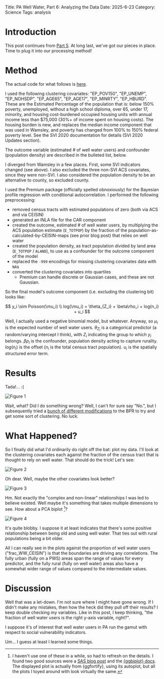 Title: PA Well Water, Part 6: Analyzing the Data
Date: 2025-6-23
Category: Science
Tags: analysis

# Introduction
This post continues from [Part 5]({filename}./PA_wells_5_analysis_1.md). At 
long last, we've got our pieces in place. Time to plug it into our 
processing method!

# Method
The actual code for what follows is [here](https://github.com/swpease/well_water/blob/master/R/BPR_CAR.Rmd).

I used the following clustering covariates: "EP_POV150", "EP_UNEMP", 
"EP_NOHSDP", "EP_AGE65", "EP_AGE17", "EP_MINRTY", "EP_HBURD". These are the 
Estimated Percentage of the population that is: below 150% poverty, 
unemployed, without a high school diploma, over 65, under 17, minority, and housing cost-burdened
occupied housing units with annual income less than $75,000 (30%+ of income 
spent on housing costs). The housing burden is new, and replaces the median 
income component that was used in Wamsley, and poverty has changed from 100% 
to 150% federal poverty level. See the SVI 2020 documentation for 
details (SVI 2020 Updates section).

The outcome variable (estimated # of well water users) and confounder (population density) are 
described in the bulleted list, below.

I diverged from Wamsley in a few places. First, some SVI indicators changed 
(see above). I also excluded the three non-SVI ACS covariates, since they were 
non-SVI. I also considered the population density to be an alternative to 
county, so excluded county.

I used the Premium package (officially spelled obnoxiously) for the Bayesian 
profile regression with conditional autocorrelation. I performed the 
following preprocessing:

  - removed census tracts with estimated populations of zero (both via ACS 
    and via CEISIN)
  - generated an INLA file for the CAR component
  - created the outcome, estimated # of well water users, by multiplying the 
    ACS population estimate (`E_TOTPOP`) by the fraction of the 
    population-as-calculated-by-CEISIN-maps (see prior blog post) that 
    relies on well water
  - created the population density, as tract population divided by land area 
    (`E_TOTPOP` / `ALAND`), to use as a confounder for the outcome component 
    of the model
  - replaced the `-999` encodings for missing clustering covariates data with 
    `NA`s
  - converted the clustering covariates into quartiles
    - Premium can handle discrete or Gaussian cases, and these are not Gaussian.

So the final model's outcome component (i.e. excluding the clustering bit) 
looks like:

$$ 
  y_i \sim Poisson(\mu_i) \\
  log(\mu_i) = \theta_{Z_i} + \beta\rho_i + log(n_i) + u_i
$$

Well, I actually used a negative binomial model, but whatever. Anyway, so 
$\mu_i$ is the expected number of well water users. 
$\theta_{Z_i}$ is a categorical predictor (a random/varying intercept I 
think), with $Z_i$ indicating the group to which $y_i$ belongs. 
$\beta\rho_i$ is the confounder, population density acting to capture rurality. 
$log
(n_i)$ 
is the offset ($n_i$ is the total census tract population). $u_i$ is 
the 
spatially structured error term. 

# Results
Tada!... :(

![Figure 1]({static}/images/science/well_water/clusters.png)

Wait, what? Did I do something wrong? Well, I can't for sure say "No.", but I 
subsequently tried a [bunch of different modifications](https://github.com/swpease/well_water/tree/master/R) to the BPR to try and 
get some sort of clustering. No luck.

# What Happened?
So I finally did what I'd ordinarily do right off the bat: plot my data. 
I'll look at the clustering covariates each against the fraction of the 
census tract that is thought to rely on well water. That should do the trick!
Let's see:

![Figure 2]({static}/images/science/well_water/eppov150.png)

Oh dear. Well, maybe the other covariates look better?

![Figure 3]({static}/images/science/well_water/other_clustering_covs.png)

Hm. Not exactly the "complex and non-linear" relationships I was led to 
believe existed. Well maybe it's something 
that takes multiple 
dimensions to see. How about a PCA biplot [^1]?

![Figure 4]({static}/images/science/well_water/biplot.png)

It's quite blobby. I suppose it at least indicates that there's some 
positive relationship between being old and using well water. That ties out 
with rural populations being a bit older.

All I can really see in the plots against the proportion of well water users 
("frac_WW_CEISIN") is that the boundaries are driving any correlations. The 
fully urban (fully on a PWS) areas span the range of values for every 
predictor, and the 
fully rural (fully on well water) areas also have a somewhat wider range of 
values compared to the intermediate values.

# Discussion
Well that was a let-down. I'm not sure where I might have gone wrong. If I 
didn't make any mistakes, then how the heck did they pull off their results? 
I keep double checking my variables. Like in this post, I keep thinking, "the 
fraction of well water users is the right y-axis variable, right?".

I suppose it's of interest that well water users in PA run the gamut with 
respect to social vulnerability indicators.

Um... I guess at least I learned some things.

[^1]: I haven't use one of these in a while, so had to refresh on the 
details. I found two good sources were a [SAS blog post](https://blogs.sas.com/content/iml/2019/11/06/what-are-biplots.html) and the [{ggbiplot} docs](https://friendly.github.io/ggbiplot/reference/ggbiplot.html). The displayed 
plot is actually from {ggfortify}, using its autoplot, 
but all the plots I toyed around with look virtually the same.